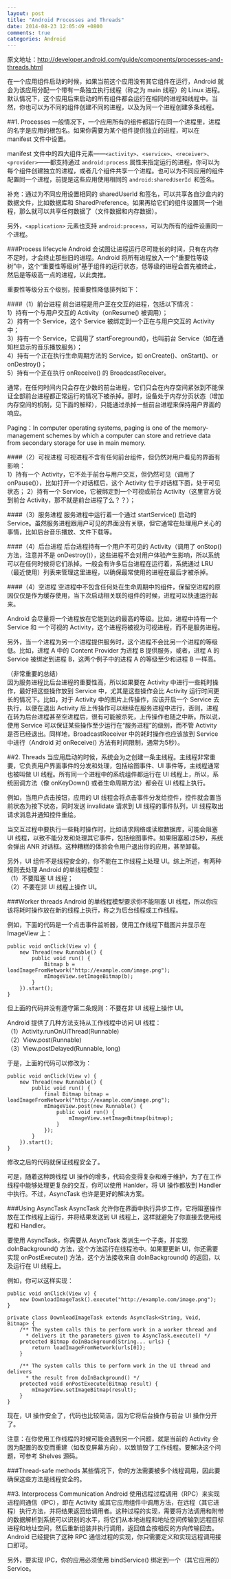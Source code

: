```yaml
---
layout: post
title: "Android Processes and Threads"
date: 2014-08-23 12:05:49 +0800
comments: true
categories: Android
---
```

原文地址：<http://developer.android.com/guide/components/processes-and-threads.html>

在一个应用组件启动的时候，如果当前这个应用没有其它组件在运行，Android 就会为该应用分配一个带有一条独立执行线程（称之为 main 线程）的 Linux 进程。默认情况下，这个应用后来启动的所有组件都会运行在相同的进程和线程中。当然，你也可以为不同的组件创建不同的进程，以及为同一个进程创建多条线程。
<!--more-->

##1. Processes
一般情况下，一个应用所有的组件都运行在同一个进程里，进程的名字是应用的根包名。如果你需要为某个组件提供独立的进程，可以在 manifest 文件中设置。

manifest 文件中的四大组件元素——`<activity>`、`<service>`、`<receiver>`、`<provider>`——都支持通过 `android:process` 属性来指定运行的进程，你可以为每个组件创建独立的进程，或者几个组件共享一个进程。也可以为不同应用的组件配置同一个进程，前提是这些应用使用相同的 `android:sharedUserId `和签名。

补充：通过为不同应用设置相同的 sharedUserId 和签名，可以共享各自沙盒内的数据文件，比如数据库和 SharedPreference。如果再给它们的组件设置同一个进程，那么就可以共享任何数据了（文件数据和内存数据）。

另外，`<application>` 元素也支持 `android:process`，可以为所有的组件设置同一个进程。

###Process lifecycle
Android 会试图让进程运行尽可能长的时间，只有在内存不足时，才会终止那些旧的进程。Android 将所有进程放入一个“重要性等级树”中，这个“重要性等级树”基于组件的运行状态，低等级的进程会首先被终止，然后是等级高一点的进程，以此类推。

重要性等级分五个级别，按重要性降低排列如下：

####（1）前台进程
前台进程是用户正在交互的进程，包括以下情况：  
1）持有一个与用户交互的 Activity（onResume() 被调用）；  
2）持有一个 Service，这个 Service 被绑定到一个正在与用户交互的 Activity 中；  
3）持有一个 Service，它调用了 startForeground()，也叫前台 Service（如在通知栏显示的音乐播放服务）；  
4）持有一个正在执行生命周期方法的 Service，如 onCreate()、onStart()、or onDestroy()；  
5）持有一个正在执行 onReceive() 的 BroadcastReceiver。

通常，在任何时间内只会存在少数的前台进程，它们只会在内存空间紧张到不能保证全部前台进程都正常运行的情况下被杀掉。那时，设备处于内存分页状态（增加内存空间的机制，见下面的解释），只能通过杀掉一些前台进程来保持用户界面的响应。

Paging：In computer operating systems, paging is one of the memory-management schemes by which a computer can store and retrieve data from secondary storage for use in main memory.

####（2）可视进程
可视进程不含有任何前台组件，但仍然对用户看见的界面有影响：  
1）持有一个 Activity，它不处于前台与用户交互，但仍然可见（调用了 onPause()），比如打开一个对话框后，这个 Activity 位于对话框下面，处于可见状态；
2）持有一个 Service，它被绑定到一个可视或前台 Activity（这里官方说到前台 Activity，那不就是前台进程了么？？）；

####（3）服务进程
服务进程中运行着一个通过 startService() 启动的 Service。虽然服务进程跟用户可见的界面没有关联，但它通常在处理用户关心的事情，比如后台音乐播放、文件下载等。

####（4）后台进程
后台进程持有一个用户不可见的 Activity（调用了 onStop() 方法，注意并不是 onDestroy()），这些进程不会对用户体验产生影响，所以系统可以在任何时候将它们杀掉。一般会有许多后台进程在运行着，系统通过 LRU （最近使用）列表来管理这里进程，以确保最常使用的进程在最后才被杀掉。

####（4）空进程
空进程中不包含任何处在生命周期中的组件，保留空进程的原因仅仅是作为缓存使用，当下次启动相关联的组件的时候，进程可以快速运行起来。

Android 会尽量将一个进程放在它能到达的最高的等级。比如，进程中持有一个 Service 和 一个可视的 Activity，这个进程将被视为可视进程，而不是服务进程。

另外，当一个进程为另一个进程提供服务时，这个进程不会比另一个进程的等级低。比如，进程 A 中的 Content Provider 为进程 B 提供服务，或者，进程 A 的 Service 被绑定到进程 B，这两个例子中的进程 A 的等级至少和进程 B 一样高。

（非常重要的总结）  
因为服务进程比后台进程的重要性高，所以如果要在 Activity 中进行一些耗时操作，最好把这些操作放到 Service 中，尤其是这些操作会比 Activity 运行时间更长的情况下。比如，对于 Activity 中的图片上传操作，应该开启一个 Service 去执行，以便在退出 Activity 后上传操作可以继续在服务进程中进行，否则，进程在转为后台进程甚至空进程后，很有可能被杀死，上传操作也随之中断。所以说，使用 Service 可以保证某些操作至少运行在“服务进程”的级别，而不管 Activity 是否已经退出。同样地，BroadcastReceiver 中的耗时操作也应该放到 Service 中进行（Android 对 onReceive() 方法有时间限制，通常为5秒）。

##2. Threads
当应用启动的时候，系统会为之创建一条主线程。主线程非常重要，它负责用户界面事件的分发和处理，包括绘图事件、UI 事件等，主线程通常也被叫做 UI 线程。所有同一个进程中的系统组件都运行在 UI 线程上，所以，系统回调方法（像 onKeyDown() 或者生命周期方法）都会在 UI 线程上执行。

例如，当用户点击按钮，应用的 UI 线程会将点击事件分发给控件，控件就会置当前状态为按下状态，同时发送 invalidate 请求到 UI 线程的事件队列，UI 线程取出请求消息并通知控件重绘。

当交互过程中要执行一些耗时操作时，比如请求网络或读取数据库，可能会阻塞 UI 线程，以致不能分发和处理其它事件，包括绘图事件。如果阻塞超过5秒，系统会弹出 ANR 对话框。这种糟糕的体验会令用户退出你的应用，甚至卸载。

另外，UI 组件不是线程安全的，你不能在工作线程上处理 UI。综上所述，有两种规则去处理 Android 的单线程模型：  
（1）不要阻塞 UI 线程；  
（2）不要在非 UI 线程上操作 UI。

###Worker threads
Android 的单线程模型要求你不能阻塞 UI 线程，所以你应该将耗时操作放在新的线程上执行，称之为后台线程或工作线程。

例如，下面的代码是一个点击事件监听器，使用工作线程下载图片并显示在 ImageView 上：  
```
public void onClick(View v) {
    new Thread(new Runnable() {
        public void run() {
            Bitmap b = loadImageFromNetwork("http://example.com/image.png");
            mImageView.setImageBitmap(b);
        }
    }).start();
}
```
但上面的代码并没有遵守第二条规则：不要在非 UI 线程上操作 UI。

Android 提供了几种方法支持从工作线程中访问 UI 线程：  
（1）Activity.runOnUiThread(Runnable)  
（2）View.post(Runnable)  
（3）View.postDelayed(Runnable, long)  

于是，上面的代码可以修改为：
```
public void onClick(View v) {
    new Thread(new Runnable() {
        public void run() {
            final Bitmap bitmap = loadImageFromNetwork("http://example.com/image.png");
            mImageView.post(new Runnable() {
                public void run() {
                    mImageView.setImageBitmap(bitmap);
                }
            });
        }
    }).start();
}
```
修改之后的代码就保证线程安全了。

可是，随着这种跨线程 UI 操作的增多，代码会变得复杂和难于维护，为了在工作线程中能够处理更复杂的交互，你可以使用 Hanlder，将 UI 操作都放到 Handler 中执行。不过，AsyncTask 也许是更好的解决方案。

###Using AsyncTask
AsyncTask 允许你在界面中执行异步工作，它将阻塞操作放在工作线程上运行，并将结果发送到 UI 线程上，这样就避免了你直接去使用线程和 Handler。

要使用 AsyncTask，你需要从 AsyncTask 类派生一个子类，并实现 doInBackground() 方法，这个方法运行在线程池中。如果要更新 UI，你还需要实现 onPostExecute() 方法，这个方法接收来自 doInBackground() 的返回，以及运行在 UI 线程上。

例如，你可以这样实现：
```
public void onClick(View v) {
    new DownloadImageTask().execute("http://example.com/image.png");
}

private class DownloadImageTask extends AsyncTask<String, Void, Bitmap> {
    /** The system calls this to perform work in a worker thread and
      * delivers it the parameters given to AsyncTask.execute() */
    protected Bitmap doInBackground(String... urls) {
        return loadImageFromNetwork(urls[0]);
    }
    
    /** The system calls this to perform work in the UI thread and delivers
      * the result from doInBackground() */
    protected void onPostExecute(Bitmap result) {
        mImageView.setImageBitmap(result);
    }
}
```
现在，UI 操作安全了，代码也比较简洁，因为它将后台操作与前台 UI 操作分开了。

注意：在你使用工作线程的时候可能会遇到另一个问题，就是当前的 Activity 会因为配置的改变而重建（如改变屏幕方向），以致销毁了工作线程。要解决这个问题，可参考 Shelves 源码。

###Thread-safe methods
某些情况下，你的方法需要被多个线程调用，因此要确保这些方法是线程安全的。

##3. Interprocess Communication
Android 使用远程过程调用（RPC）来实现进程间通信（IPC），即在 Activity 或其它应用组件中调用方法，在远程（其它进程）执行方法，并将结果返回给调用者。这种过程的实现，需要将方法调用和附带的数据解析到系统可以识别的水平，将它们从本地进程和地址空间传输到远程目标进程和地址空间，然后重新组装并执行调用，返回值会按相反的方向传输回去。Android 已经提供了这种 RPC 通信过程的实现，你只需要定义和实现远程调用接口即可。

另外，要实现 IPC，你的应用必须使用 bindService() 绑定到一个（其它应用的） Service。